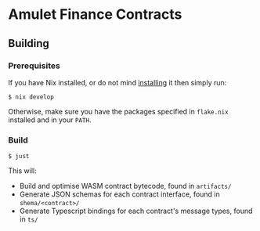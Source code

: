# Amulet Finance Contracts

## Building

### Prerequisites

If you have Nix installed, or do not mind [installing](https://github.com/DeterminateSystems/nix-installer) it then simply run:

```shell
$ nix develop
```

Otherwise, make sure you have the packages specified in `flake.nix` installed and in your `PATH`.

### Build

```shell
$ just
```

This will:
- Build and optimise WASM contract bytecode, found in `artifacts/`
- Generate JSON schemas for each contract interface, found in `shema/<contract>/`
- Generate Typescript bindings for each contract's message types, found in `ts/`
